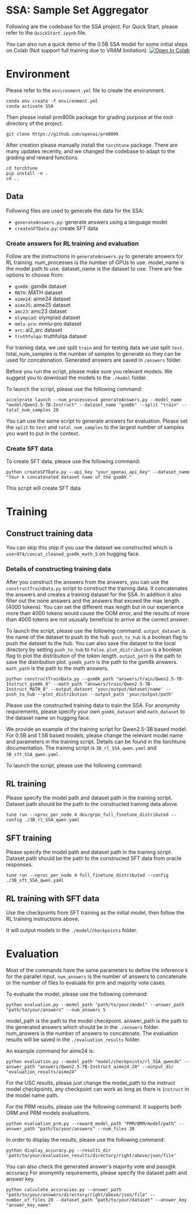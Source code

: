 # SSA: Sample Set Aggregator

Following are the codebase for the SSA project.
For Quick Start, please refer to the `QuickStart.ipynb` file.

You can also run a quick demo of the 0.5B SSA model for some initial steps on Colab (Not support full training due to VRAM limitation). [![Open In Colab](https://colab.research.google.com/assets/colab-badge.svg)](https://colab.research.google.com/github/user074/ssa/blob/main/QuickStart.ipynb)


# Environment

Please refer to the `environment.yml` file to create the environment.
```
conda env create -f environment.yml
conda activate SSA
```

Then please install prm800k package for grading purpose at the root directory of the project.
```
git clone https://github.com/openai/prm800k
```

After creation please manually install the `torchtune` package. There are many updates recently, and we changed the codebase to adapt to the grading and reward functions.

```
cd torchtune
pip install -e .
cd ..
```



## Data

Following files are used to generate the data for the SSA:

- `generateAnswers.py`: generate answers using a language model
- `createSFTData.py`: create SFT data


### Create answers for RL training and evaluation
Follow are the instructions in `generateAnswers.py` to generate answers for RL training. num_processes is the number of GPUs to use. model_name is the model path to use. dataset_name is the dataset to use. There are few options to choose from:
- `gsm8k`: gsm8k dataset
- `MATH`: MATH dataset
- `aime24`: aime24 dataset
- `aime25`: aime25 dataset
- `amc23`: amc23 dataset
- `olympiad`: olympiad dataset
- `mmlu-pro`: mmlu-pro dataset
- `arc`: ai2_arc dataset
- `truthfulqa`: truthfulqa dataset


For training data, we use split `train` and for testing data we use split `test`. total_num_samples is the number of samples to generate so they can be used for concatenation. Generated answers are saved in `/answers` folder.

Before you run the script, please make sure you relevant models. We suggest you to download the models to the `./model` folder.

To launch the script, please use the following command:
```
accelerate launch --num_processes=4 generateAnswers.py --model_name "model/Qwen2.5-7B-Instruct" --dataset_name "gsm8k" --split "train" --total_num_samples 20
```

You can use the same script to generate answers for evaluation. Please set the `split` to `test` and `total_num_samples` to the largest number of samples you want to put in the context.

### Create SFT data

To create SFT data, please use the following command:
```
python createSFTData.py --api_key "your_openai_api_key" --dataset_name "Your k concatenated dataset name of the gsm8k "
```

This script will create SFT data

# Training

## Construct training data
You can skip this step if you use the dataset we constructed which is `user074/concat_cleaned_gsm8k_math_5` on hugging face.

### Details of constructing training data
After you construct the answers from the answers, you can use the `constructTrainData.py` script to construct the training data. It concatenates the answers and creates a training dataset for the SSA. In addition it also filter out the none answers and the answers that exceed the max length (4000 tokens). You can set the different max length but in our experience more than 4000 tokens would cause the OOM error, and the results of more than 4000 tokens are not ususally beneficial to arrive at the correct answer.

To launch the script, please use the following command. `output_dataset` is the name of the dataset to push to the hub. `push_to_hub` is a boolean flag to push the dataset to the hub. You can also save the dataset to the local directory by setting `push_to_hub` to `False`. `plot_distribution` is a boolean flag to plot the distribution of the token length. `output_path` is the path to save the distribution plot. `gsm8k_path` is the path to the gsm8k answers. `math_path` is the path to the math answers.

```
python constructTrainData.py --gsm8k_path "answers/train/Qwen2.5-7B-Instruct_gsm8k_8" --math_path "answers/train/Qwen2.5-7B-Instruct_MATH_8" --output_dataset 'your/output/dataset/name' --push_to_hub --plot_distribution --output_path 'your/output/path'  
```
Please use the constructed training data to train the SSA. For anonymity requirements, please specify your own `gsm8k_dataset` and `math_dataset` to the dataset name on hugging face.


We provide an example of the training script for Qwen2.5-3B based model. For 0.5B and 1.5B based models, please change the relevant model name and parameters in the training script. Details can be found in the torchtune documentation.
The training script is `3B_rl_SSA_qwen.yaml` and `3B_sft_SSA_qwen.yaml`.


To launch the script, please use the following command:

## RL training
Please specify the model path and dataset path in the training script. Dataset path should be the path to the constructed training data above.
```
tune run --nproc_per_node 4 dev/grpo_full_finetune_distributed --config ./3B_rl_SSA_qwen.yaml
```

## SFT training
Please specify the model path and dataset path in the training script. Dataset path should be the path to the constructed SFT data from oracle responses.
```
tune run --nproc_per_node 4 full_finetune_distributed --config ./3B_sft_SSA_qwen.yaml
```

## RL training with SFT data
Use the checkpoints from SFT training as the initial model, then follow the RL training instructions above.


It will output models in the `./model/checkpoints` folder.


# Evaluation

Most of the commands have the same parameters to define the inference k for the parallel input. `num_answers` is the number of answers to concatenate or the number of files to evaluate for prm and majority vote cases.

To evaluate the model, please use the following command:
```
python evaluation.py --model_path "path/to/your/model" --answer_path "path/to/your/answers" --num_answers 5
```
model_path is the path to the model checkpoint. answer_path is the path to the generated answers which should be in the `./answers` folder. num_answers is the number of answers to concatenate. The evaluation results will be saved in the `./evaluation_results` folder. 

An example command for aime24 is:
```
python evaluation.py --model_path "model/checkpoints/rl_SSA_qwen3b" --answer_path "answers/Qwen2.5-7B-Instruct_aime24_20" --output_dir "evaluation_results/aime24"
```

For the USC results, please just change the model_path to the instruct model checkpoints, any checkpoint can work as long as there is `Instruct` in the model name path.

For the PRM results, please use the following command. It supports both ORM and PRM models evaluations.
```
python evaluation_prm.py --reward_model_path "PRM/ORM/model/path" --answer_path "path/to/your/answers" --num_files 20
```



In order to display the results, please use the following command:
```
python display_accuracy.py --results_dir 'path/to/your/evaluation_results/directory/right/above/json/file'
```
You can also check the generated answer's majority vote and pass@k accuracy
For anonymity requirements, please specify the dataset path and answer key.
```
python calculate_accuracies.py --answer_path "path/to/your/answers/directory/right/above/json/file" --number_of_files 20 --dataset_path "path/to/your/dataset" --answer_key "answer_key_name"
```

